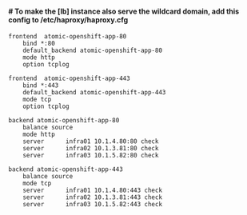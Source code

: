 #### # To make the [lb] instance also serve the wildcard domain, add this config to /etc/haproxy/haproxy.cfg
```
frontend  atomic-openshift-app-80
    bind *:80
    default_backend atomic-openshift-app-80
    mode http
    option tcplog

frontend  atomic-openshift-app-443
    bind *:443
    default_backend atomic-openshift-app-443
    mode tcp
    option tcplog

backend atomic-openshift-app-80
    balance source
    mode http
    server      infra01 10.1.4.80:80 check
    server      infra02 10.1.3.81:80 check
    server      infra03 10.1.5.82:80 check

backend atomic-openshift-app-443
    balance source
    mode tcp
    server      infra01 10.1.4.80:443 check
    server      infra02 10.1.3.81:443 check
    server      infra03 10.1.5.82:443 check

```